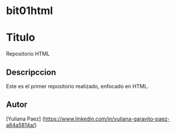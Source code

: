 # bit01html
# Titulo
Repositorio HTML
## Descripccion 
Este es el primer repositorio realizado, enfocado en HTML.
## Autor
[Yuliana Paez] (https://www.linkedin.com/in/yuliana-garavito-paez-a84a5814a/)
